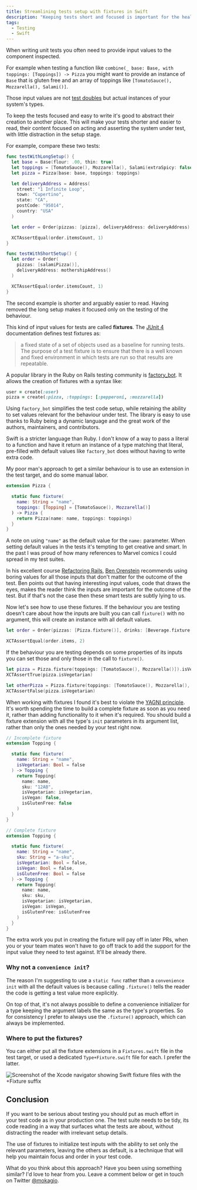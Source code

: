 ```yaml
---
title: Streamlining tests setup with fixtures in Swift
description: "Keeping tests short and focused is important for the health of the test suite. A fixture method to generate instances with default values in the tests helps keeping the setup code short, focused, and readable"
tags:
  - Testing
  - Swift
---
```


When writing unit tests you often need to provide input values to the component inspected.

For example when testing a function like `combine(_ base: Base, with toppings: [Toppings]) -> Pizza` you might want to provide an instance of `Base` that is gluten free and an array of toppings like `[TomatoSauce(), Mozzarella(), Salami()]`.

Those input values are not [test doubles](https://martinfowler.com/bliki/TestDouble.html) but actual instances of your system's types.

To keep the tests focused and easy to write it's good to abstract their creation to another place. This will make your tests shorter and easier to read, their content focused on acting and asserting the system under test, with little distraction in the setup stage.

For example, compare these two tests:

```swift
func testWithLongSetup() {
  let base = Base(flour: .00, thin: true)
  let toppings = [TomatoSauce(), Mozzarella(), Salami(extraSpicy: false)]
  let pizza = Pizza(base: base, toppings: toppings)

  let deliveryAddress = Address(
    street: "1 Infinite Loop",
    town: "Cupertino",
    state: "CA",
    postCode: "95014",
    country: "USA"
  )

  let order = Order(pizzas: [pizza], deliveryAddress: deliveryAddress)

  XCTAssertEqual(order.itemsCount, 1)
}
```

```swift
func testWithShortSetup() {
  let order = Order(
    pizzas: [salamiPizza()],
    deliveryAddress: mothershipAddress()
  )

  XCTAssertEqual(order.itemsCount, 1)
}
```

The second example is shorter and arguably easier to read. Having removed the long setup makes it focused only on the testing of the behaviour.

This kind of input values for tests are called **fixtures**. The [JUnit 4](https://junit.org/junit4/) documentation defines test fixtures as:

> a fixed state of a set of objects used as a baseline for running tests. The purpose of a test fixture is to ensure that there is a well known and fixed environment in which tests are run so that results are repeatable.

A popular library in the Ruby on Rails testing community is [factory_bot](https://github.com/thoughtbot/factory_bot). It allows the creation of fixtures with a syntax like:

```ruby
user = create(:user)
pizza = create(:pizza, :toppings: [:pepperoni, :mozzarella])
```

Using `factory_bot` simplifies the test code setup, while retaining the ability to set values relevant for the behaviour under test. The library is easy to use thanks to Ruby being a dynamic language and the great work of the authors, maintainers, and contributors.

Swift is a stricter language than Ruby. I don't know of a way to pass a literal to a function and have it return an instance of a type matching that literal, pre-filled with default values like `factory_bot` does without having to write extra code.

My poor man's approach to get a similar behaviour is to use an extension in the test target, and do some manual labor.

```swift
extension Pizza {

  static func fixture(
    name: String = "name",
    toppings: [Topping] = [TomatoSauce(), Mozzarella()]
  ) -> Pizza {
    return Pizza(name: name, toppings: toppings)
  }
}
```

A note on using `"name"` as the default value for the `name:` parameter. When setting default values in the tests it's tempting to get creative and smart. In the past I was proud of how many references to Marvel comics I could spread in my test suites.

In his excellent course [Refactoring Rails](https://www.refactoringrails.io/), [Ben Orenstein](https://twitter.com/r00k) recommends using boring values for all those inputs that don't matter for the outcome of the test. Ben points out that having interesting input values, code that draws the eyes, makes the reader think the inputs are important for the outcome of the test. But if that's not the case then these smart tests are subtly lying to us.

Now let's see how to use these fixtures. If the behaviour you are testing doesn't care about how the inputs are built you can call `fixture()` with no argument, this will create an instance with all default values.

```swift
let order = Order(pizzas: [Pizza.fixture()], drinks: [Beverage.fixture()])

XCTAssertEqual(order.items, 2)
```

If the behaviour you are testing depends on some properties of its inputs you can set those and only those in the call to `fixture()`.

```swift
let pizza = Pizza.fixture(toppings: [TomatoSauce(), Mozzarella()]).isVegetarian
XCTAssertTrue(pizza.isVegetarian)

let otherPizza = Pizza.fixture(toppings: [TomatoSauce(), Mozzarella(), Salami()]).isVegetarian
XCTAssertFalse(pizza.isVegetarian)
```

When working with fixtures I found it's best to violate the [YAGNI principle](https://martinfowler.com/bliki/Yagni.html). It's worth spending the time to build a complete fixture as soon as you need it, rather than adding functionality to it when it's required. You should build a fixture extension with all the type's `init` parameters in its argument list, rather than only the ones needed by your test right now.

```swift
// Incomplete fixture
extension Topping {

  static func fixture(
    name: String = "name",
    isVegetarian: Bool = false
  ) -> Topping {
    return Topping(
      name: name,
      sku: "12AB",
      isVegetarian: isVegetarian,
      isVegan: false,
      isGlutenFree: false
    )
  }
}

// Complete fixture
extension Topping {

  static func fixture(
    name: String = "name",
    sku: String = "a-sku",
    isVegetarian: Bool = false,
    isVegan: Bool = false,
    isGlutenFree: Bool = false
  ) -> Topping {
    return Topping(
      name: name,
      sku: sku,
      isVegetarian: isVegetarian,
      isVegan: isVegan,
      isGlutenFree: isGlutenFree
    )
  }
}
```

The extra work you put in creating the fixture will pay off in later PRs, when you or your team mates won't have to go off track to add the support for the input value they need to test against. It'll be already there.

### Why not a `convenience init`?

The reason I'm suggesting to use a `static func` rather than a `convenience init` with all the default values is because calling `.fixture()` tells the reader the code is getting a test value more explicitly.

On top of that, it's not always possible to define a convenience initializer for a type keeping the argument labels the same as the type's properties. So for consistency I prefer to always use the `.fixture()` approach, which can always be implemented.

### Where to put the fixtures?

You can either put all the fixture extensions in a `Fixtures.swift` file in the test target, or used a dedicated `Type+Fixture.swift` file for each. I prefer the latter.

![Screenshot of the Xcode navigator showing Swift fixture files with the +Fixture suffix](https://s3.amazonaws.com/mokacoding/2018-10-09-swift-fixtures-naming-convention.png)

## Conclusion

If you want to be serious about testing you should put as much effort in your test code as in your production one. The test suite needs to be tidy, its code reading in a way that surfaces what the tests are about, without distracting the reader with irrelevant setup details.

The use of fixtures to initialize test inputs with the ability to set only the relevant parameters, leaving the others as default, is a technique that will help you maintain focus and order in your test code.

What do you think about this approach? Have you been using something similar? I'd love to hear from you. Leave a comment below or get in touch on Twitter [@mokagio](https://twitter.com/mokagio).
